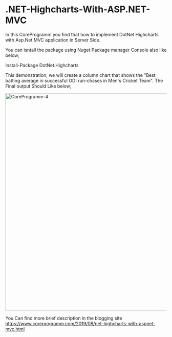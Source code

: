 # .NET-Highcharts-With-ASP.NET-MVC
In this CoreProgramm you find that how to implement DotNet Highcharts with Asp.Net MVC application in Server Side.

You can isntall the package using Nuget Package manager Console also like below;

Install-Package DotNet.Highcharts

This demonstration, we will create a column chart that shows the "Best batting average in successful ODI run-chases in Men's Cricket Team".
The Final output Should Like below;

<img width="680" alt="CoreProgramm-4" src="https://user-images.githubusercontent.com/53593343/62837996-e6ce3980-bc93-11e9-8bae-6f48b6c53a74.png">

You Can find more brief description in the blogging site <br>
https://www.coreprogramm.com/2019/08/net-highcharts-with-aspnet-mvc.html
